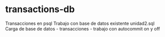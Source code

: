# transactions-db
Transacciones en psql
Trabajo con base de datos existente unidad2.sql
Carga de base de datos - transacciones - trabajo con autocommit on y off

